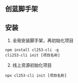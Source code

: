 ## 创蓝脚手架

## 安装

1. 全局安装脚手架，再初始化项目
```
npm install cl253-cli -g
cli253-cli init [项目名称]
```
2. 线上资源初始化项目
```
npx cl253-cli init [项目名称]
```